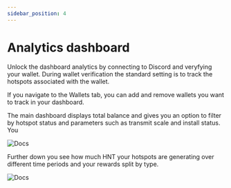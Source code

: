 ```yaml
---
sidebar_position: 4
---
```


# Analytics dashboard

Unlock the dashboard analytics by connecting to Discord and veryfying your wallet. During wallet verification the standard setting is to track the hotspots associated with the wallet. 

If you navigate to the Wallets tab, you can add and remove wallets you want to track in your dashboard.  

The main dashboard displays total balance and gives you an option to filter by hotspot status and parameters such as transmit scale and install status. You 

![Docs](/img/docs/getting-started/verify-your-wallet/dashboard-1.png)

Further down you see how much HNT your hotspots are generating over different time periods and your rewards split by type. 

![Docs](/img/docs/getting-started/verify-your-wallet/dashboard-2-rewards.png)

 